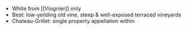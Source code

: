 + White from [[Viognier]] only
+ Best: low-yeilding old vine, steep & well-exposed terraced vineyards
+ Chateau-Grillet: single property appellation within